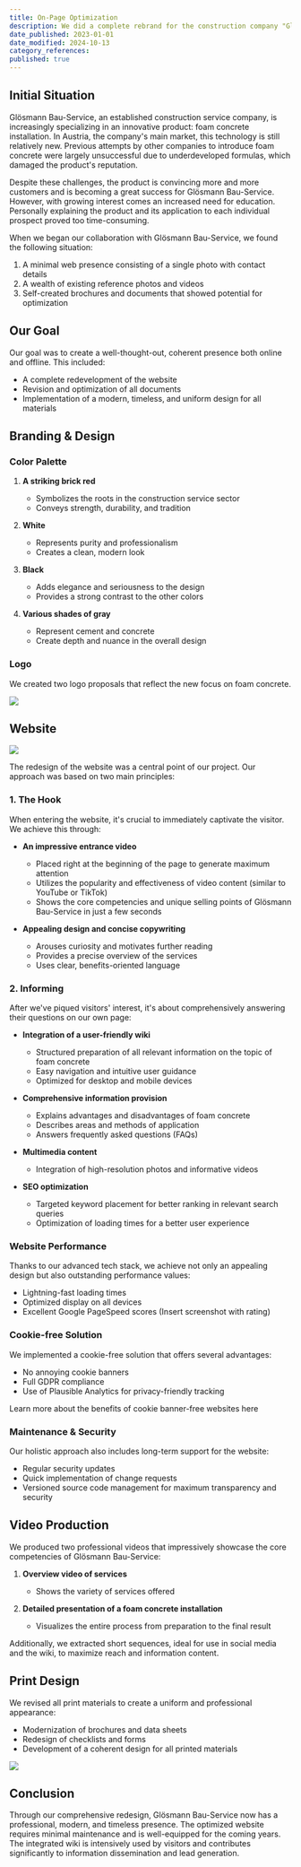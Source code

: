 ```yaml
---
title: On-Page Optimization
description: We did a complete rebrand for the construction company "Glösmann Bau-Service", designed and developed their new website, edited their video footage and designed their print media and PDF guidelines.
date_published: 2023-01-01
date_modified: 2024-10-13
category_references: 
published: true
---
```

## Initial Situation

Glösmann Bau-Service, an established construction service company, is increasingly specializing in an innovative product: foam concrete installation. In Austria, the company's main market, this technology is still relatively new. Previous attempts by other companies to introduce foam concrete were largely unsuccessful due to underdeveloped formulas, which damaged the product's reputation.

Despite these challenges, the product is convincing more and more customers and is becoming a great success for Glösmann Bau-Service. However, with growing interest comes an increased need for education. Personally explaining the product and its application to each individual prospect proved too time-consuming.

When we began our collaboration with Glösmann Bau-Service, we found the following situation:

1. A minimal web presence consisting of a single photo with contact details
2. A wealth of existing reference photos and videos
3. Self-created brochures and documents that showed potential for optimization

## Our Goal

Our goal was to create a well-thought-out, coherent presence both online and offline. This included:

- A complete redevelopment of the website
- Revision and optimization of all documents
- Implementation of a modern, timeless, and uniform design for all materials

## Branding & Design

### Color Palette

1. **A striking brick red**
   - Symbolizes the roots in the construction service sector
   - Conveys strength, durability, and tradition

2. **White**
   - Represents purity and professionalism
   - Creates a clean, modern look

3. **Black**
   - Adds elegance and seriousness to the design
   - Provides a strong contrast to the other colors

4. **Various shades of gray**
   - Represent cement and concrete
   - Create depth and nuance in the overall design

### Logo

We created two logo proposals that reflect the new focus on foam concrete.

![](https://directus.lupinum.com/assets/83ae21df-1227-40ee-a249-b992cc1964c3)

## Website

![](https://directus.lupinum.com/assets/fa4c2d59-cec8-4849-aec5-12db4ca2b1db)

The redesign of the website was a central point of our project. Our approach was based on two main principles:

### 1. The Hook

When entering the website, it's crucial to immediately captivate the visitor. We achieve this through:

- **An impressive entrance video**
  - Placed right at the beginning of the page to generate maximum attention
  - Utilizes the popularity and effectiveness of video content (similar to YouTube or TikTok)
  - Shows the core competencies and unique selling points of Glösmann Bau-Service in just a few seconds

- **Appealing design and concise copywriting**
  - Arouses curiosity and motivates further reading
  - Provides a precise overview of the services
  - Uses clear, benefits-oriented language

### 2. Informing

After we've piqued visitors' interest, it's about comprehensively answering their questions on our own page:

- **Integration of a user-friendly wiki**
  - Structured preparation of all relevant information on the topic of foam concrete
  - Easy navigation and intuitive user guidance
  - Optimized for desktop and mobile devices

- **Comprehensive information provision**
  - Explains advantages and disadvantages of foam concrete
  - Describes areas and methods of application
  - Answers frequently asked questions (FAQs)

- **Multimedia content**
  - Integration of high-resolution photos and informative videos

- **SEO optimization**
  - Targeted keyword placement for better ranking in relevant search queries
  - Optimization of loading times for a better user experience

### Website Performance

Thanks to our advanced tech stack, we achieve not only an appealing design but also outstanding performance values:

- Lightning-fast loading times
- Optimized display on all devices
- Excellent Google PageSpeed scores (Insert screenshot with rating)

### Cookie-free Solution

We implemented a cookie-free solution that offers several advantages:

- No annoying cookie banners
- Full GDPR compliance
- Use of Plausible Analytics for privacy-friendly tracking

Learn more about the benefits of cookie banner-free websites here

### Maintenance & Security

Our holistic approach also includes long-term support for the website:

- Regular security updates
- Quick implementation of change requests
- Versioned source code management for maximum transparency and security

## Video Production

We produced two professional videos that impressively showcase the core competencies of Glösmann Bau-Service:

1. **Overview video of services**
   - Shows the variety of services offered

2. **Detailed presentation of a foam concrete installation**
   - Visualizes the entire process from preparation to the final result

Additionally, we extracted short sequences, ideal for use in social media and the wiki, to maximize reach and information content.

## Print Design

We revised all print materials to create a uniform and professional appearance:

- Modernization of brochures and data sheets
- Redesign of checklists and forms
- Development of a coherent design for all printed materials

![](https://directus.lupinum.com/assets/2e535204-5fa9-4ae6-8d01-44ef54dcc296)

## Conclusion

Through our comprehensive redesign, Glösmann Bau-Service now has a professional, modern, and timeless presence. The optimized website requires minimal maintenance and is well-equipped for the coming years. The integrated wiki is intensively used by visitors and contributes significantly to information dissemination and lead generation.

